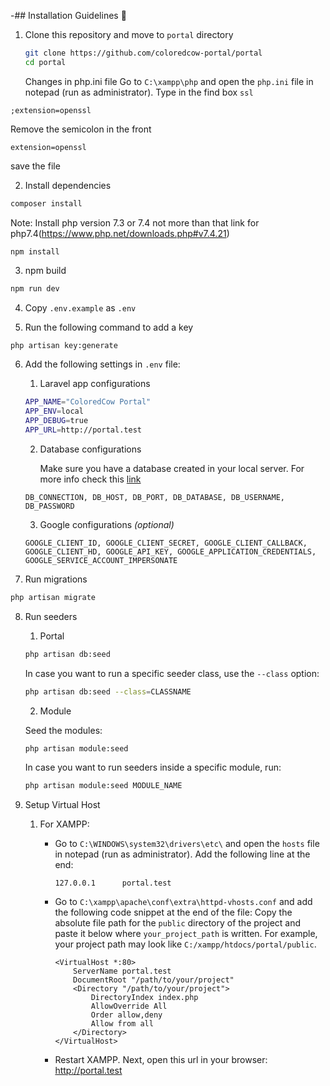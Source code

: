 -## Installation Guidelines :rocket:

1. Clone this repository and move to `portal` directory
   ```sh
   git clone https://github.com/coloredcow-portal/portal
   cd portal
   ```
    Changes in php.ini file 
 Go to `C:\xampp\php` and open the `php.ini` file in notepad (run as administrator).
 Type in the find box `ssl`
 ```
 ;extension=openssl
 ```
Remove the semicolon in the front 
 ```
 extension=openssl
 ```
save the file

2. Install dependencies
```sh
composer install 
```
Note: Install php version 7.3 or 7.4 not more than that
link for php7.4(https://www.php.net/downloads.php#v7.4.21)
```
npm install
```

3. npm build
```sh
npm run dev
```
4. Copy `.env.example` as `.env`


5. Run the following command to add a key
```sh
php artisan key:generate
```

6. Add the following settings in `.env` file:
    1. Laravel app configurations
    ```sh
    APP_NAME="ColoredCow Portal"
    APP_ENV=local
    APP_DEBUG=true
    APP_URL=http://portal.test
    ```

    2. Database configurations

        Make sure you have a database created in your local server.
        For more info check this [link](https://www.youtube.com/watch?v=4geOENi3--M)

    ```
    DB_CONNECTION, DB_HOST, DB_PORT, DB_DATABASE, DB_USERNAME, DB_PASSWORD
    ```


    3. Google configurations _(optional)_
    ```
    GOOGLE_CLIENT_ID, GOOGLE_CLIENT_SECRET, GOOGLE_CLIENT_CALLBACK, GOOGLE_CLIENT_HD, GOOGLE_API_KEY, GOOGLE_APPLICATION_CREDENTIALS, GOOGLE_SERVICE_ACCOUNT_IMPERSONATE
    ```

7. Run migrations
```sh
php artisan migrate
```

8. Run seeders
    1. Portal
    ```sh
    php artisan db:seed
    ```
    In case you want to run a specific seeder class, use the ```--class``` option:
    ```sh
    php artisan db:seed --class=CLASSNAME
    ```
    2. Module

    Seed the modules:
    ```sh
    php artisan module:seed
    ```
    In case you want to run seeders inside a specific module, run:
    ```sh
    php artisan module:seed MODULE_NAME
    ```

9. Setup Virtual Host
    1. For XAMPP:
         - Go to `C:\WINDOWS\system32\drivers\etc\` and open the `hosts` file in notepad (run as administrator). Add the following line at the end:

             ```
             127.0.0.1      portal.test
             ```

       - Go to `C:\xampp\apache\conf\extra\httpd-vhosts.conf` and add the following code snippet at the end of the file:
        Copy the absolute file path for the `public` directory of the project and paste it below where `your_project_path` is written. For example, your project path may look like `C:/xampp/htdocs/portal/public`.

            ```apacheconf
            <VirtualHost *:80>
                ServerName portal.test
                DocumentRoot "/path/to/your/project"
                <Directory "/path/to/your/project">
                    DirectoryIndex index.php
                    AllowOverride All
                    Order allow,deny
                    Allow from all
                </Directory>
            </VirtualHost>
            ```

       - Restart XAMPP. Next, open this url in your browser: http://portal.test

